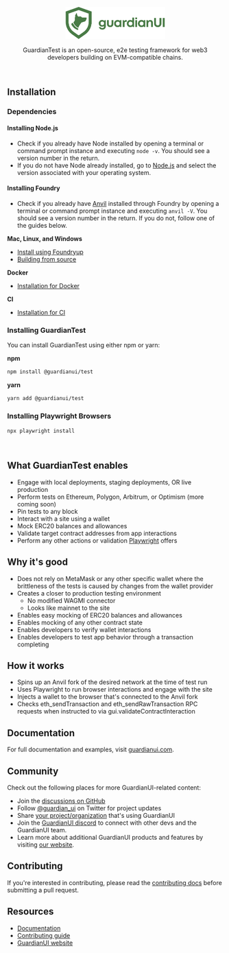 <p align="center">
  <picture>
    <source media="(prefers-color-scheme: dark)" srcset="https://github.com/GuardianUI/landing-page/blob/main/assets/images/logo.png">
    <img alt="guardianui logo" src="https://github.com/GuardianUI/landing-page/blob/main/assets/images/logo.png" width="auto" height="75">
  </picture>
</p>

<p align="center">
  GuardianTest is an open-source, e2e testing framework for web3 developers building on EVM-compatible chains.
<p>

<br>

## Installation

### Dependencies

#### Installing Node.js

* Check if you already have Node installed by opening a terminal or command prompt instance and executing `node -v`. You should see a version number in the return.
* If you do not have Node already installed, go to [Node.js](https://nodejs.org/en/download) and select the version associated with your operating system.


#### Installing Foundry

* Check if you already have [Anvil](https://github.com/foundry-rs/foundry/tree/master/anvil) installed through Foundry by opening a terminal or command prompt instance and executing `anvil -V`. You should see a version number in the return. If you do not, follow one of the guides below.

**Mac, Linux, and Windows**

* [Install using Foundryup](https://book.getfoundry.sh/getting-started/installation#using-foundryup)
* [Building from source](https://book.getfoundry.sh/getting-started/installation#building-from-source)

**Docker**

* [Installation for Docker](https://book.getfoundry.sh/getting-started/installation#using-foundry-with-docker)

**CI**

* [Installation for CI](https://book.getfoundry.sh/getting-started/installation#installing-for-ci-in-github-action)


### Installing GuardianTest

You can install GuardianTest using either npm or yarn:

**npm**
```bash
npm install @guardianui/test
```  

**yarn**
```bash
yarn add @guardianui/test
```

### Installing Playwright Browsers
```bash
npx playwright install  
```
  <br>
  
## What GuardianTest enables

- Engage with local deployments, staging deployments, OR live production
- Perform tests on Ethereum, Polygon, Arbitrum, or Optimism (more coming soon)
- Pin tests to any block
- Interact with a site using a wallet
- Mock ERC20 balances and allowances
- Validate target contract addresses from app interactions
- Perform any other actions or validation [Playwright](https://github.com/microsoft/playwright) offers

## Why it's good

- Does not rely on MetaMask or any other specific wallet where the brittleness of the tests is caused by changes from the wallet provider
- Creates a closer to production testing environment
  - No modified WAGMI connector
  - Looks like mainnet to the site
- Enables easy mocking of ERC20 balances and allowances
- Enables mocking of any other contract state
- Enables developers to verify wallet interactions
- Enables developers to test app behavior through a transaction completing

## How it works

- Spins up an Anvil fork of the desired network at the time of test run
- Uses Playwright to run browser interactions and engage with the site
- Injects a wallet to the browser that's connected to the Anvil fork
- Checks eth_sendTransaction and eth_sendRawTransaction RPC requests when instructed to via gui.validateContractInteraction


## Documentation

For full documentation and examples, visit [guardianui.com](https://docs.guardianui.com/).
  
  
## Community

Check out the following places for more GuardianUI-related content:

- Join the [discussions on GitHub](https://github.com/GuardianUI/guardianui/discussions)
- Follow [@guardian_ui](https://twitter.com/guardian_ui) on Twitter for project updates
- Share [your project/organization](https://github.com/GuardianUI/guardianui/discussions/2) that's using GuardianUI
- Join the [GuardianUI discord](https://discord.gg/TkfeTpfYxx) to connect with other devs and the GuardianUI team.
- Learn more about additional GuardianUI products and features by visiting [our website](https://www.guardianui.com/). 

## Contributing

If you're interested in contributing, please read the [contributing docs](https://github.com/GuardianUI/guardianui/blob/main/CONTRIBUTING.md) before submitting a pull request.

## Resources
* [Documentation](https://docs.guardianui.com/)
* [Contributing guide](CONTRIBUTING.md)
* [GuardianUI website](https://www.guardianui.com/)  
